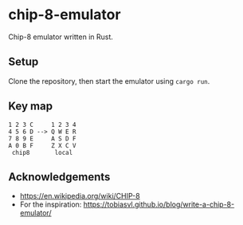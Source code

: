 # chip-8-emulator

Chip-8 emulator written in Rust.

## Setup

Clone the repository, then start the emulator using `cargo run`.

## Key map

```
1 2 3 C     1 2 3 4
4 5 6 D --> Q W E R
7 8 9 E     A S D F
A 0 B F     Z X C V
 chip8       local
```

## Acknowledgements

- https://en.wikipedia.org/wiki/CHIP-8
- For the inspiration: https://tobiasvl.github.io/blog/write-a-chip-8-emulator/
